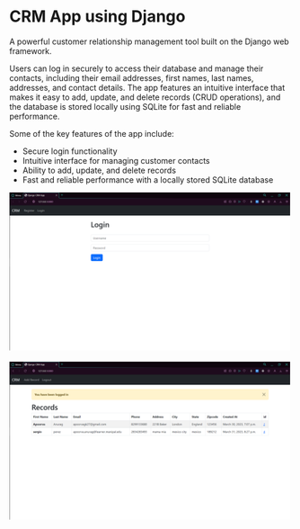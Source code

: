# CRM App using Django

 A powerful customer relationship management tool built on the Django web framework.
 
Users can log in securely to access their database and manage their contacts, including their email addresses, first names, last names, addresses, and contact details. The app features an intuitive interface that makes it easy to add, update, and delete records (CRUD operations), and the database is stored locally using SQLite for fast and reliable performance.

Some of the key features of the app include:

* Secure login functionality
* Intuitive interface for managing customer contacts
* Ability to add, update, and delete records
* Fast and reliable performance with a locally stored SQLite database


<p align="left">
<img src="images/Login.png" alt="Channel Preview" width="500"/>
&nbsp;&nbsp;&nbsp;&nbsp;&nbsp;&nbsp;
 <img src="images/All_Records.png" alt="Channel Preview" width="500"/>
</p>
